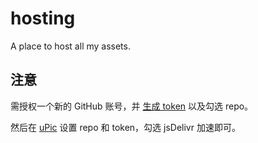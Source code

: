 # hosting
A place to host all my assets.

## 注意

需授权一个新的 GitHub 账号，并 [生成 token](https://github.com/settings/tokens/new) 以及勾选 repo。

然后在 [uPic](https://github.com/gee1k/uPic) 设置 repo 和 token，勾选 jsDelivr 加速即可。
